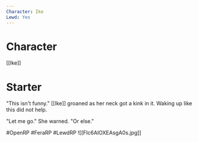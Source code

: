 ```yaml
---
Character: Ike
Lewd: Yes
---
```

# Character
[[Ike]]

# Starter
"This isn't funny." [[Ike]] groaned as her neck got a kink in it. Waking up like this did not help.

"Let me go." She warned. "Or else."

#OpenRP #FeraRP #LewdRP
![[FIc6AlOXEAsgA0s.jpg]]